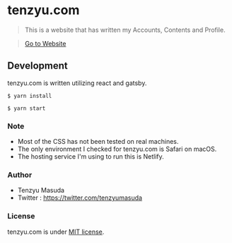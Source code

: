 <!-- @format -->

# tenzyu.com

> This is a website that has written my Accounts, Contents and Profile.

> [Go to Website](https://tenzyu.com/)

## Development

tenzyu.com is written utilizing react and gatsby.

`$ yarn install`

`$ yarn start`

### Note

- Most of the CSS has not been tested on real machines.
- The only environment I checked for tenzyu.com is Safari on macOS.
- The hosting service I'm using to run this is Netlify.

### Author

- Tenzyu Masuda
- Twitter : <https://twitter.com/tenzyumasuda>

### License

tenzyu.com is under [MIT license](https://github.com/tenzyu/tenzyu.com/blob/master/LICENSE).
